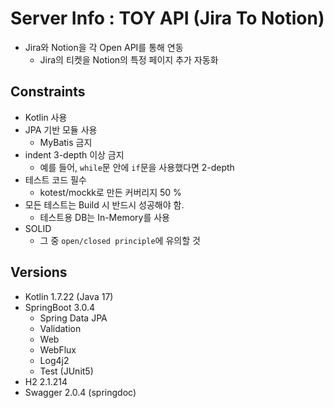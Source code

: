 # Server Info : TOY API (Jira To Notion)
- Jira와 Notion을 각 Open API를 통해 연동
  - Jira의 티켓을 Notion의 특정 페이지 추가 자동화

## Constraints
- Kotlin 사용
- JPA 기반 모듈 사용
  - MyBatis 금지
- indent 3-depth 이상 금지
    - 예를 들어, `while`문 안에 `if`문을 사용했다면 2-depth
- 테스트 코드 필수
  - kotest/mockk로 만든 커버리지 50 %
- 모든 테스트는 Build 시 반드시 성공해야 함.
    - 테스트용 DB는 In-Memory를 사용
- SOLID
    - 그 중 `open/closed principle`에 유의할 것

## Versions
- Kotlin 1.7.22 (Java 17)
- SpringBoot 3.0.4
  - Spring Data JPA
  - Validation
  - Web 
  - WebFlux
  - Log4j2
  - Test (JUnit5)
- H2 2.1.214
- Swagger 2.0.4 (springdoc)